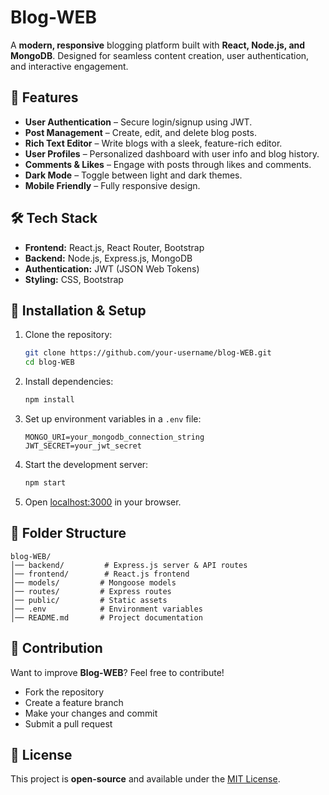 # Blog-WEB

A **modern, responsive** blogging platform built with **React, Node.js, and MongoDB**. Designed for seamless content creation, user authentication, and interactive engagement.

## 🚀 Features

- **User Authentication** – Secure login/signup using JWT.
- **Post Management** – Create, edit, and delete blog posts.
- **Rich Text Editor** – Write blogs with a sleek, feature-rich editor.
- **User Profiles** – Personalized dashboard with user info and blog history.
- **Comments & Likes** – Engage with posts through likes and comments.
- **Dark Mode** – Toggle between light and dark themes.
- **Mobile Friendly** – Fully responsive design.

## 🛠 Tech Stack

- **Frontend:** React.js, React Router, Bootstrap
- **Backend:** Node.js, Express.js, MongoDB
- **Authentication:** JWT (JSON Web Tokens)
- **Styling:** CSS, Bootstrap

## 🔧 Installation & Setup

1. Clone the repository:
   ```sh
   git clone https://github.com/your-username/blog-WEB.git
   cd blog-WEB
   ```
2. Install dependencies:
   ```sh
   npm install
   ```
3. Set up environment variables in a `.env` file:
   ```env
   MONGO_URI=your_mongodb_connection_string
   JWT_SECRET=your_jwt_secret
   ```
4. Start the development server:
   ```sh
   npm start
   ```
5. Open [localhost:3000](http://localhost:3000) in your browser.

## 📌 Folder Structure

```
blog-WEB/
│── backend/         # Express.js server & API routes
│── frontend/        # React.js frontend
│── models/         # Mongoose models
│── routes/         # Express routes
│── public/         # Static assets
│── .env            # Environment variables
│── README.md       # Project documentation
```

## 🤝 Contribution

Want to improve **Blog-WEB**? Feel free to contribute!
- Fork the repository
- Create a feature branch
- Make your changes and commit
- Submit a pull request

## 📄 License

This project is **open-source** and available under the [MIT License](LICENSE).

